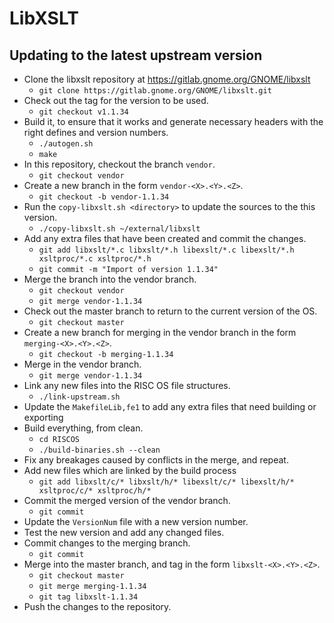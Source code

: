 # LibXSLT


## Updating to the latest upstream version

- Clone the libxslt repository at https://gitlab.gnome.org/GNOME/libxslt
    - `git clone https://gitlab.gnome.org/GNOME/libxslt.git`
- Check out the tag for the version to be used.
    - `git checkout v1.1.34`
- Build it, to ensure that it works and generate necessary headers with the right defines and version numbers.
    - `./autogen.sh`
    - `make`
- In this repository, checkout the branch `vendor`.
    - `git checkout vendor`
- Create a new branch in the form `vendor-<X>.<Y>.<Z>`.
    - `git checkout -b vendor-1.1.34`
- Run the `copy-libxslt.sh <directory>` to update the sources to the this version.
    - `./copy-libxslt.sh ~/external/libxslt`
- Add any extra files that have been created and commit the changes.
    - `git add libxslt/*.c libxslt/*.h libexslt/*.c libexslt/*.h xsltproc/*.c xsltproc/*.h`
    - `git commit -m "Import of version 1.1.34"`
- Merge the branch into the vendor branch.
    - `git checkout vendor`
    - `git merge vendor-1.1.34`
- Check out the master branch to return to the current version of the OS.
    - `git checkout master`
- Create a new branch for merging in the vendor branch in the form `merging-<X>.<Y>.<Z>`.
    - `git checkout -b merging-1.1.34`
- Merge in the vendor branch.
    - `git merge vendor-1.1.34`
- Link any new files into the RISC OS file structures.
    - `./link-upstream.sh`
- Update the `MakefileLib,fe1` to add any extra files that need building or exporting
- Build everything, from clean.
    - `cd RISCOS`
    - `./build-binaries.sh --clean`
- Fix any breakages caused by conflicts in the merge, and repeat.
- Add new files which are linked by the build process
    - `git add libxslt/c/* libxslt/h/* libexslt/c/* libexslt/h/* xsltproc/c/* xsltproc/h/*`
- Commit the merged version of the vendor branch.
    - `git commit`
- Update the `VersionNum` file with a new version number.
- Test the new version and add any changed files.
- Commit changes to the merging branch.
    - `git commit`
- Merge into the master branch, and tag in the form `libxslt-<X>.<Y>.<Z>`.
    - `git checkout master`
    - `git merge merging-1.1.34`
    - `git tag libxslt-1.1.34`
- Push the changes to the repository.
